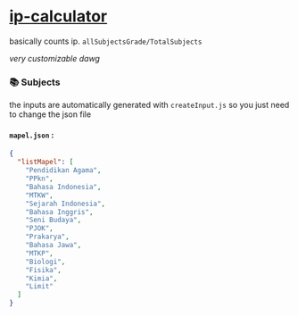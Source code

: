# [ip-calculator](https://hitung-ip.pages.dev)
basically counts ip.
`allSubjectsGrade/TotalSubjects`


_very customizable dawg_




### 📚 Subjects 

the inputs are automatically generated with `createInput.js` so you just need to change the json file
<br>
#### **`mapel.json`** :
```json
{
  "listMapel": [
    "Pendidikan Agama",
    "PPkn",
    "Bahasa Indonesia",
    "MTKW",
    "Sejarah Indonesia",
    "Bahasa Inggris",
    "Seni Budaya",
    "PJOK",
    "Prakarya",
    "Bahasa Jawa",
    "MTKP",
    "Biologi",
    "Fisika",
    "Kimia",
    "Limit"
  ]
}
```


